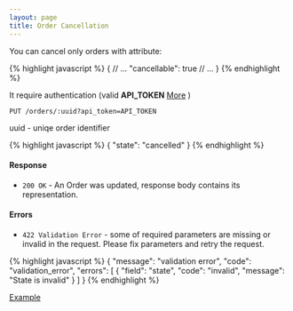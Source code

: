 ```yaml
---
layout: page
title: Order Cancellation
---
```


You can cancel only orders with attribute:

{% highlight javascript %}
{
  // ...
  "cancellable": true
  // ...
}
{% endhighlight %}

It require authentication (valid **API_TOKEN**  [More](/#api_tokens) )

```
PUT /orders/:uuid?api_token=API_TOKEN
```

uuid - uniqe order identifier

{% highlight javascript %}
{
  "state": "cancelled"
}
{% endhighlight %}

#### Response

* `200 OK` - An Order was updated, response body contains its
  representation.

#### Errors

* `422 Validation Error` - some of required parameters are missing or
  invalid in the request. Please fix parameters and retry the request.

{% highlight javascript %}
{
  "message": "validation error",
  "code": "validation_error",
  "errors": [
    {
      "field": "state",
      "code": "invalid",
      "message": "State is invalid"
    }
  ]
}
{% endhighlight %}

[Example](/sandbox.html#order_cancelation)